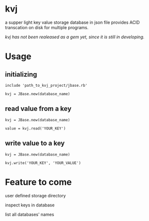 # kvj
a supper light key value storage database in json file provides ACID transcation on disk for multiple programs.

*kvj has not been realeased as a gem yet, since it is still in developing.*

# Usage
## initializing
``` include 'path_to_kvj_project/jbase.rb' ```

``` kvj = JBase.new(database_name) ```

## read value from a key
``` kvj = JBase.new(database_name) ```

``` value = kvj.read('YOUR_KEY') ```

## write value to a key
``` kvj = JBase.new(database_name) ```

``` kvj.write('YOUR_KEY', 'YOUR_VALUE') ```

# Feature to come
user defined storage directory

inspect keys in database

list all databases' names


